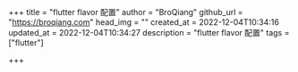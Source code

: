 +++
title = "flutter flavor 配置"
author = "BroQiang"
github_url = "https://broqiang.com"
head_img = ""
created_at = 2022-12-04T10:34:16
updated_at = 2022-12-04T10:34:27
description = "flutter flavor 配置"
tags = ["flutter"]

+++

